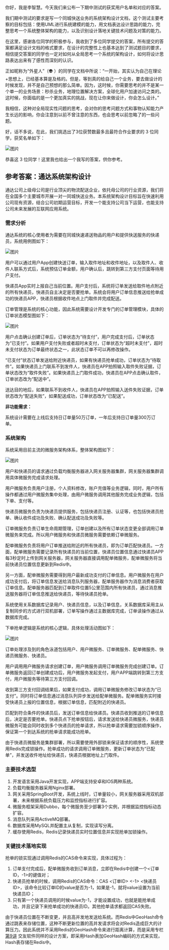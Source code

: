 你好，我是李智慧。今天我们来公布一下期中测试的获奖用户名单和对应的答案。

我们期中测试的要求是写一个同城快送业务的系统架构设计文档，这个测试主要考察的目标包括：使用UML进行系统建模的能力，用文档表达设计思路的能力，完整思考一个系统整体架构的能力，以及识别设计落地关键技术问题及对策的能力。

在这里，感谢各位同学的积极参与，我收到了多位同学提交的答案，所有提交的答案都满足设计文档的格式要求，在设计的完整性上也基本达到了测试题目的要求，相信提交答案的同学也一定对如何从全局思考一个系统的架构设计，如何将设计思路表达出来有了感性而深刻的认识。

正如昵称为“外星人”（👽 ）的同学在文档中所说：“一开始，其实认为自己在理论+思想上，已经基本算是及格的。但是，等到真的给自己一个业务，要去做设计的时候发现，并不是自己预想的那么简单。因为，这时候，你需要思考的并不是某一个单一的业务场景：秒杀业务，地理位置解决方案，全球化用户加速访问之类的。这时候，你面临的是一个更加真实的挑战，现在让你来做设计，你会怎么设计。”

我相信，这种对全局现实性问题的思考，会对你的思考问题方式和事物认知能力产生长远的影响，你会注意到以前不曾注意的东西，也会思考以前忽略了的一些问题。

好，话不多说，在此，我们挑选出了3位获赞数最多且最符合作业要求的 3 位同学，获奖名单如下：

![图片](https://static001.geekbang.org/resource/image/ae/58/ae0b56ee1c55f3ee48d0020bdd03cc58.jpg?wh=1875x625)

恭喜这 3 位同学！这里我也给出一个我写的答案，供你参考。

## 参考答案：通达系统架构设计

通达公司上级母公司是行业顶尖的物流配送企业，依托母公司的行业资源，我们将在全国多个主要城市开展一对一同城快送业务。本系统架构设计目标旨在快速利用公司现有资源，结合公司初期运营目标，开发一个能支持公司当下运营，也能支持公司未来发展的互联网应用系统。

### 需求分析

通达系统的核心使用者为需要在同城快速递送物品的用户和提供快送服务的快递员，系统用例图如下：

![图片](https://static001.geekbang.org/resource/image/fb/bf/fb59cc2d5401f0b0bab4fe060497f6bf.jpg?wh=1920x1114)

用户可以通过用户App创建快送订单，输入取件地址和收件地址，以及取件人、收件人联系方式后，系统预估订单金额，用户确认后，跳转到第三方支付页面等待用户支付。

快递员App实时上报自己当前位置。用户支付后，系统将订单发送给取件地点附近的所有快递员，快递员自主决定是否要抢单。系统会将用户订单信息推送给抢单成功的快递员APP，快递员根据收件地点上门取件并完成配送。

订单管理是系统的核心功能，因此系统需要设计开发专门的订单管理模块，具体的订单状态模型图如下：

![图片](https://static001.geekbang.org/resource/image/6d/64/6d55fab63ddd3c8f2f9b11c975b0eb64.jpg?wh=1920x836)

用户点击确认创建订单后，订单状态为“待支付”，用户完成支付后，订单状态为“已支付”。如果用户支付失败或者超时未支付，订单状态为“超时未支付”，超时未支付状态为订单最终状态之一，此状态订单不可以再修改操作。

“已支付”状态订单发送给附近快递员，如果有快递员抢单成功，订单状态为“待取件”。如果快递员上门联系不到发件人，快递员在APP拍照输入取件失败证据，订单状态改为“取件失败”。如果快递员上门取件成功，快递员在APP点击确认取件，订单状态改为“配送中”。

送达目的地后，如果联系不到收件人，快递员在APP拍照输入送件失败证据，订单状态改为“配送失败”，如果配送成功，订单状态改为“已配送”。

**非功能需求：**

系统设计需要在上线后支持日订单量50万订单，一年后支持日订单量300万订单。

### 系统架构

系统采用目前主流的微服务架构体系，整体架构图如下：

![图片](https://static001.geekbang.org/resource/image/21/c1/21a781c30cfc43aac920aaf93a102dc1.jpg?wh=1920x2070)

用户和快递员的请求通过负载均衡服务器进入网关服务器集群，网关服务器集群调用具体微服务完成请求处理。

用户微服务负责用户注册，个人资料修改，账户充值等业务逻辑，同时，用户所有操作都通过用户微服务集中处理，由用户微服务调用其他服务完成业务逻辑，包括下单、支付等。

快递员微服务负责为快递员提供服务，包括快递员注册、认证等，也包括快递员抢单、确认收件成功及失败、确认配送成功及失败等。

订单微服务负责订单生命周期管理，订单创建以及所有订单状态变更全部调用订单微服务来完成。所以用户微服务和快递员微服务需要依赖订单微服务。

配单微服务负责将用户订单推送给附近的所有快递员，即为订单匹配快递员。一方面，配单微服务需要记录所有快递员的当前位置，快递员位置信息通过快递员APP每3秒定时上传到网关服务器，网关服务器直接调用配单微服务，配单微服务将当前快递员位置信息更新到Redis中。

另一方面，配单微服务需要得到用户最新成功支付的订单信息。用户微服务在用户成功支付后，将订单信息发送给消息队列服务器，配单服务器作为消息消费者获取订单信息。配单服务器匹配到订单取件位置5公里范围内所有快递员，通过消息推送服务器将订单信息推送给快递员，等待快递员抢单。

系统使用关系数据库记录用户、快递员信息，以及订单信息，关系数据库采用主从复制同步的方式进行双机部署，订单写操作通过主数据库完成，订单读操作通过从数据库完成。

下单抢单逻辑是系统的核心逻辑，具体处理活动图如下：

![图片](https://static001.geekbang.org/resource/image/b9/ef/b91236af88658676383988c55f6f18ef.jpg?wh=1920x1075)

订单处理涉及到的角色泳道包括用户、用户微服务、订单微服务、配单微服务、快递员微服务、快递员。

用户调用用户微服务请求创建订单，用户微服务调用订单微服务完成创建订单。订单微服务返回订单创建成功后，用户微服务发起支付，用户APP端跳转到第三方支付，用户微服务等待第三方支付回调。

收到第三方支付回调结果后，如果支付成功，调用订单微服务修改订单状态为“已支付”。同时将订单信息通过消息队列异步发送给配单微服务。配单微服务实时接受快递员上报的位置信息，根据订单信息，匹配附近的快递员。

匹配到符合条件的快递员后，发送订单信息给快递员。快递员收到推送的订单信息后，决定是否要抢单。快递员点下抢单按钮后，请求发送给快递员微服务，快递员微服务可能会同时收到多个快递员的抢单请求，所以抢单请求需要加锁顺序操作，保证第一个到达系统的抢单请求能成功抢单。

由于快递员微服务是集群部署，所以需要使用外部锁来保证请求的顺序性，系统使用Redis完成锁操作。抢单成功的请求调用订单微服务，更新订单状态为“已配单”，并发送收件地址给快递员，快递员根据地址上门取件。

### 主要技术选型

1. 开发语言采用Java开发实现，APP端支持安卓和IOS两种系统。
2. 负载均衡服务器采用Nginx部署。
3. 网关采用SpringBoot开发，系统上线时，订单量较小，网关服务器采用双机部署，未来根据系统负载压力和监控指标进行扩容。
4. 微服务框架采用Dubbo，每个微服务至少部署3个实例，并根据监控指标动态扩容。
5. 消息队列采用ActiveMQ部署。
6. 数据库采用MySQL并配置主从复制，实现读写分离。
7. 缓存使用Redis，Redis记录快递员实时位置信息并实现抢单加锁操作。

### 关键技术落地实现

抢单的锁实现通过调用Redis的CAS命令来实现，具体过程为：

1. 订单支付完成后，配单微服务收到订单消息，立即在Redis中创建一个<订单ID，-1>的键值对；
2. 快递员抢单的时候，调用Redis的CAS命令：CAS <订单ID> <-1> <快递员ID>，该命令比较订单ID的value是否为-1，如果是-1，就将value设置为当前快递员ID；
3. 只有第一个快递员调用的时候value为-1，才能设置成功，也就是能抢单成功，并且记录下来抢单成功的快递员ID。其他抢单请求都返回CAS失败。

由于快递员位置在不断变更，并且高并发地发送给系统。而Redis中GeoHash命令通过跳表来存储位置，这种不断更新位置的高并发请求将会对Redis造成巨大的计算压力。因此系统并不采用Redis的GeoHash命令来进行距离计算，而是采用专栏 [第9讲](https://time.geekbang.org/column/article/492306) 交友软件同样的设计方案，即采用Hash表加GeoHash编码的方式来实现，Hash表存储在Redis中。